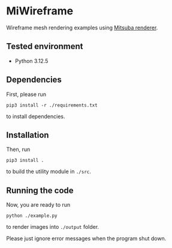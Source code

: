 # MiWireframe

Wireframe mesh rendering examples using [Mitsuba renderer](https://www.mitsuba-renderer.org/).


## Tested environment
- Python 3.12.5

## Dependencies
First, please run
```
pip3 install -r ./requirements.txt
```
to install dependencies.

## Installation
Then, run
```
pip3 install .
```
to build the utility module in ```./src```.

## Running the code
Now, you are ready to run
```
python ./example.py
```
to render images into ```./output``` folder.

Please just ignore error messages when the program shut down.
